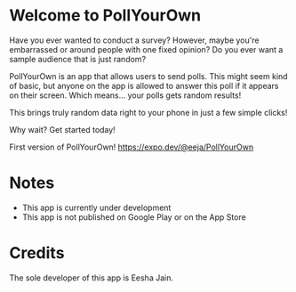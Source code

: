 # Welcome to PollYourOwn

Have you ever wanted to conduct a survey? However, maybe you're embarrassed or around people with one fixed opinion? Do you ever want a sample audience that is just random?

PollYourOwn is an app that allows users to send polls. This might seem kind of basic, but anyone on the app is allowed to answer this poll if it appears on their screen. Which means... your polls gets random results!

This brings truly random data right to your phone in just a few simple clicks!

Why wait? Get started today!

First version of PollYourOwn! https://expo.dev/@eeja/PollYourOwn

# Notes
- This app is currently under development
- This app is not published on Google Play or on the App Store

# Credits
The sole developer of this app is Eesha Jain.
